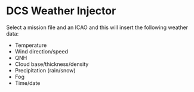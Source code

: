 # DCS Weather Injector
Select a mission file and an ICAO and this will insert the following weather data:
- Temperature
- Wind direction/speed
- QNH
- Cloud base/thickness/density
- Precipitation (rain/snow)
- Fog
- Time/date